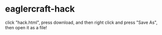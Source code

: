 # eaglercraft-hack
click "hack.html",
press download,
and then right click and press "Save As", then open it as a file!
